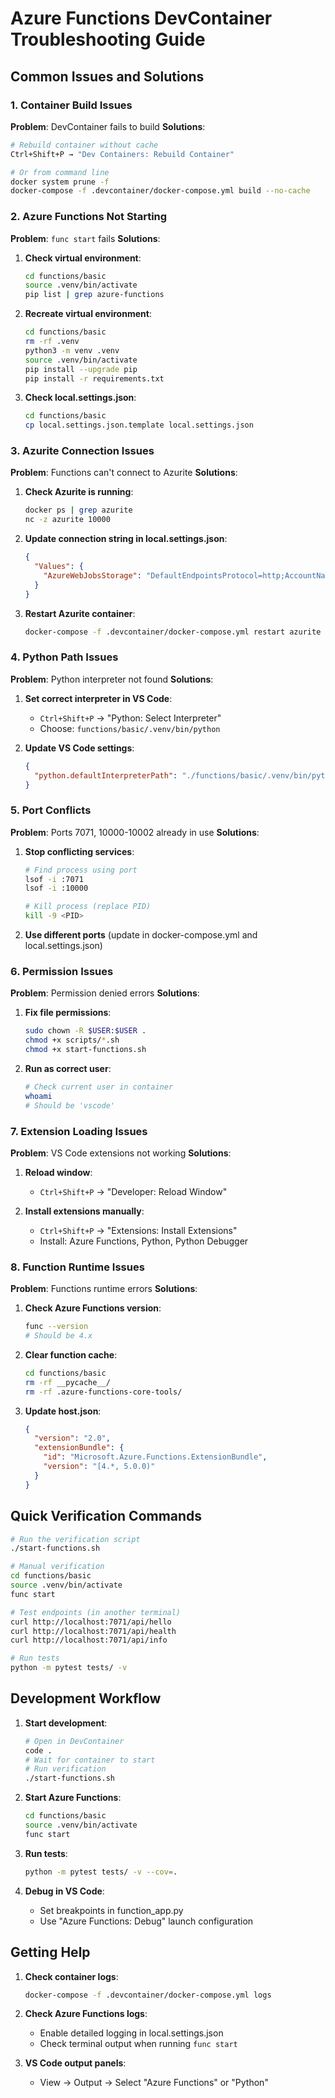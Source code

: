 # Azure Functions DevContainer Troubleshooting Guide

## Common Issues and Solutions

### 1. Container Build Issues

**Problem**: DevContainer fails to build
**Solutions**:

```bash
# Rebuild container without cache
Ctrl+Shift+P → "Dev Containers: Rebuild Container"

# Or from command line
docker system prune -f
docker-compose -f .devcontainer/docker-compose.yml build --no-cache
```

### 2. Azure Functions Not Starting

**Problem**: `func start` fails
**Solutions**:

1. **Check virtual environment**:

   ```bash
   cd functions/basic
   source .venv/bin/activate
   pip list | grep azure-functions
   ```

2. **Recreate virtual environment**:

   ```bash
   cd functions/basic
   rm -rf .venv
   python3 -m venv .venv
   source .venv/bin/activate
   pip install --upgrade pip
   pip install -r requirements.txt
   ```

3. **Check local.settings.json**:

   ```bash
   cd functions/basic
   cp local.settings.json.template local.settings.json
   ```

### 3. Azurite Connection Issues

**Problem**: Functions can't connect to Azurite
**Solutions**:

1. **Check Azurite is running**:

   ```bash
   docker ps | grep azurite
   nc -z azurite 10000
   ```

2. **Update connection string in local.settings.json**:

   ```json
   {
     "Values": {
       "AzureWebJobsStorage": "DefaultEndpointsProtocol=http;AccountName=devstoreaccount1;AccountKey=Eby8vdM02xNOcqFlqUwJPLlmEtlCDXJ1OUzFT50uSRZ6IFsuFq2UVErCz4I6tq/K1SZFPTOtr/KBHBeksoGMGw==;BlobEndpoint=http://azurite:10000/devstoreaccount1;QueueEndpoint=http://azurite:10001/devstoreaccount1;TableEndpoint=http://azurite:10002/devstoreaccount1;"  # pragma: allowlist secret
     }
   }
   ```

3. **Restart Azurite container**:

   ```bash
   docker-compose -f .devcontainer/docker-compose.yml restart azurite
   ```

### 4. Python Path Issues

**Problem**: Python interpreter not found
**Solutions**:

1. **Set correct interpreter in VS Code**:
   - `Ctrl+Shift+P` → "Python: Select Interpreter"
   - Choose: `functions/basic/.venv/bin/python`

2. **Update VS Code settings**:

   ```json
   {
     "python.defaultInterpreterPath": "./functions/basic/.venv/bin/python"
   }
   ```

### 5. Port Conflicts

**Problem**: Ports 7071, 10000-10002 already in use
**Solutions**:

1. **Stop conflicting services**:

   ```bash
   # Find process using port
   lsof -i :7071
   lsof -i :10000
   
   # Kill process (replace PID)
   kill -9 <PID>
   ```

2. **Use different ports** (update in docker-compose.yml and local.settings.json)

### 6. Permission Issues

**Problem**: Permission denied errors
**Solutions**:

1. **Fix file permissions**:

   ```bash
   sudo chown -R $USER:$USER .
   chmod +x scripts/*.sh
   chmod +x start-functions.sh
   ```

2. **Run as correct user**:

   ```bash
   # Check current user in container
   whoami
   # Should be 'vscode'
   ```

### 7. Extension Loading Issues

**Problem**: VS Code extensions not working
**Solutions**:

1. **Reload window**:
   - `Ctrl+Shift+P` → "Developer: Reload Window"

2. **Install extensions manually**:
   - `Ctrl+Shift+P` → "Extensions: Install Extensions"
   - Install: Azure Functions, Python, Python Debugger

### 8. Function Runtime Issues

**Problem**: Functions runtime errors
**Solutions**:

1. **Check Azure Functions version**:

   ```bash
   func --version
   # Should be 4.x
   ```

2. **Clear function cache**:

   ```bash
   cd functions/basic
   rm -rf __pycache__/
   rm -rf .azure-functions-core-tools/
   ```

3. **Update host.json**:

   ```json
   {
     "version": "2.0",
     "extensionBundle": {
       "id": "Microsoft.Azure.Functions.ExtensionBundle",
       "version": "[4.*, 5.0.0)"
     }
   }
   ```

## Quick Verification Commands

```bash
# Run the verification script
./start-functions.sh

# Manual verification
cd functions/basic
source .venv/bin/activate
func start

# Test endpoints (in another terminal)
curl http://localhost:7071/api/hello
curl http://localhost:7071/api/health
curl http://localhost:7071/api/info

# Run tests
python -m pytest tests/ -v
```

## Development Workflow

1. **Start development**:

   ```bash
   # Open in DevContainer
   code .
   # Wait for container to start
   # Run verification
   ./start-functions.sh
   ```

2. **Start Azure Functions**:

   ```bash
   cd functions/basic
   source .venv/bin/activate
   func start
   ```

3. **Run tests**:

   ```bash
   python -m pytest tests/ -v --cov=.
   ```

4. **Debug in VS Code**:
   - Set breakpoints in function_app.py
   - Use "Azure Functions: Debug" launch configuration

## Getting Help

1. **Check container logs**:

   ```bash
   docker-compose -f .devcontainer/docker-compose.yml logs
   ```

2. **Check Azure Functions logs**:
   - Enable detailed logging in local.settings.json
   - Check terminal output when running `func start`

3. **VS Code output panels**:
   - View → Output → Select "Azure Functions" or "Python"
